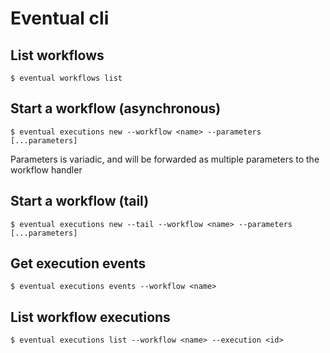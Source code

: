 # Eventual cli

## List workflows

```shell
$ eventual workflows list
```

## Start a workflow (asynchronous)

```shell
$ eventual executions new --workflow <name> --parameters [...parameters]
```

Parameters is variadic, and will be forwarded as multiple parameters to the workflow handler

## Start a workflow (tail)

```shell
$ eventual executions new --tail --workflow <name> --parameters [...parameters]
```

## Get execution events

```shell
$ eventual executions events --workflow <name>
```

## List workflow executions

```shell
$ eventual executions list --workflow <name> --execution <id>
```
